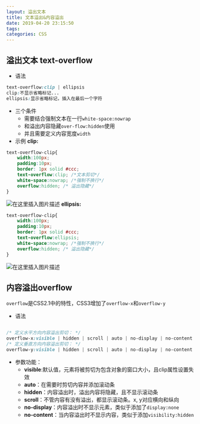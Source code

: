 ```yaml
---
layout: 溢出文本
title: 文本溢出&内容溢出
date: 2019-04-20 23:15:50
tags: 
categories: CSS
---
```

## 溢出文本 text-overflow
- 语法
```css
text-overflow:clip | ellipsis
clip:不显示省略标记...
ellipsis:显示省略标记，插入在最后一个字符
```
- 三个条件
  - 需要结合强制文本在一行`white-space:nowrap`
  - 和溢出内容隐藏`over-flow:hidden`使用
  - 并且需要定义内容宽度`width`
- 示例
**clip:**
```css
text-overflow-clip{
    width:100px;
    padding:10px;
    border: 1px solid #ccc;
    text-overflow:clip; /*文本剪切*/
    white-space:nowrap; /*强制不换行*/
    overflow:hidden; /* 溢出隐藏*/
}
```
![在这里插入图片描述](https://img-blog.csdnimg.cn/20190411163852939.png)
**ellipsis:**
```css
text-overflow-clip{
    width:100px;
    padding:10px;
    border: 1px solid #ccc;
    text-overflow:ellipsis; 
    white-space:nowrap; /*强制不换行*/
    overflow:hidden; /* 溢出隐藏*/
}
```
![在这里插入图片描述](https://img-blog.csdnimg.cn/20190411164040839.png)
## 内容溢出overflow

`overflow`是CSS2.1中的特性，CSS3增加了`overflow-x`和`overflow-y`

- 语法

```css

/* 定义水平方向内容溢出剪切： */
overflow-x:visible | hidden | scroll | auto | no-display | no-content
/* 定义垂直方向内容溢出剪切： */
overflow-y:visible | hidden | scroll | auto | no-display | no-content
```

- 参数功能：
  - **visible**:默认值，元素将被剪切为包含对象的窗口大小，且clip属性设置失效
  - **auto**：在需要时剪切内容并添加滚动条
  - **hidden**：内容溢出时，溢出内容将隐藏，且不显示滚动条
  - **scroll**：不管内容有没有溢出，都显示滚动条。x, y对应横向和纵向
  - **no-display**：内容溢出时不显示元素，类似于添加了`display:none`
  - **no-content**：当内容溢出时不显示内容，类似于添加`visibility:hidden`

